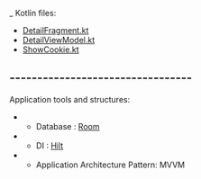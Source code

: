 _ Kotlin files:
*  [DetailFragment.kt](./app/src/main/java/m/n/demotest/ui/detail/DetailFragment.kt)
*  [DetailViewModel.kt](./app/src/main/java/m/n/demotest/ui/detail/DetailViewModel.kt)
*  [ShowCookie.kt](./app/src/main/java/m/n/demotest/utils/ShowCookie.kt)
## ---------------------------------
Application tools and structures:

 * * Database : [Room](https://developer.android.com/training/data-storage/room)
 * * DI : [Hilt](https://developer.android.com/training/dependency-injection/hilt-android)
 * * Application Architecture Pattern: MVVM
